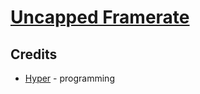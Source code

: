 # [Uncapped Framerate](https://gamebanana.com/mods/439858)

## Credits
- [Hyper](https://github.com/HyperBE32) - programming